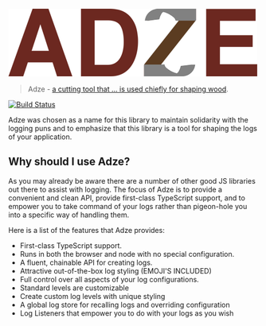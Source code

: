 ![Adze Logo](img/logo_small.png)

> Adze - [a cutting tool that ... is used chiefly for shaping wood](https://www.merriam-webster.com/dictionary/adze).

[![Build Status](https://travis-ci.com/AJStacy/Adze.svg?branch=master)](https://travis-ci.com/AJStacy/Adze)

Adze was chosen as a name for this library to maintain solidarity with the logging puns and to emphasize that this library is a tool for shaping the logs of your application.

## Why should I use Adze?

As you may already be aware there are a number of other good JS libraries out there to assist with logging. The focus of Adze is to provide a convenient and clean API, provide first-class TypeScript support, and to empower you to take command of your logs rather than pigeon-hole you into a specific way of handling them.

Here is a list of the features that Adze provides:

- First-class TypeScript support.
- Runs in both the browser and node with no special configuration.
- A fluent, chainable API for creating logs.
- Attractive out-of-the-box log styling (EMOJI'S INCLUDED)
- Full control over all aspects of your log configurations.
- Standard levels are customizable
- Create custom log levels with unique styling
- A global log store for recalling logs and overriding configuration
- Log Listeners that empower you to do with your logs as you wish
